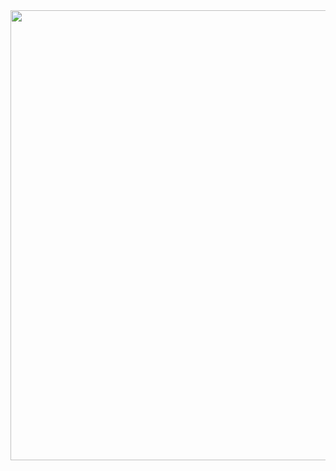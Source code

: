 <div id="header" align="center">
    <img src="https://media.giphy.com/media/irVmlMu1zlgyBYGyxO/giphy.gif" width="720">
</div>


